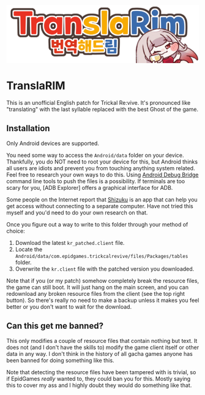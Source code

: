 ![Header](./header.png)

# TranslaRIM
This is an unofficial English patch for Trickal Re:vive.
It's pronounced like "translating" with the last syllable replaced with the best Ghost of the game.

## Installation
Only Android devices are supported.

You need some way to access the `Android/data` folder on your device.
Thankfully, you do NOT need to root your device for this, but Android thinks all users are idiots and prevent you from touching anything system related.
Feel free to research your own ways to do this.
Using [Android Debug Bridge](https://developer.android.com/tools/releases/platform-tools) command line tools to push the files is a possibility.
If terminals are too scary for you, [ADB Explorer] offers a graphical interface for ADB.

Some people on the Internet report that [Shizuku](https://play.google.com/store/apps/details?id=moe.shizuku.privileged.api) is an app
that can help you get access without connecting to a separate computer.
Have not tried this myself and you'd need to do your own research on that.

Once you figure out a way to write to this folder through your method of choice:
1. Download the latest `kr_patched.client` file.
2. Locate the `Android/data/com.epidgames.trickcalrevive/files/Packages/tables` folder.
3. Overwrite the `kr.client` file with the patched version you downloaded.

Note that if you (or my patch) somehow completely break the resource files, the game can still boot.
It will just hang on the main screen, and you can redownload any broken resource files from the client (see the top right button).
So there's really no need to make a backup unless it makes you feel better or you don't want to wait for the download.

## Can this get me banned?
This only modifies a couple of resource files that contain nothing but text.
It does not (and I don't have the skills to) modify the game client itself or other data in any way.
I don't think in the history of all gacha games anyone has been banned for doing something like this.

Note that detecting the resource files have been tampered with is trivial, so if EpidGames *really* wanted to, they could ban you for this.
Mostly saying this to cover my ass and I highly doubt they would do something like that.
